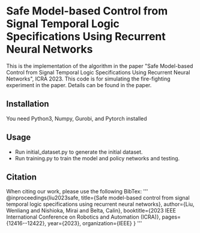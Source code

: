 # Safe Model-based Control from Signal Temporal Logic Specifications Using Recurrent Neural Networks

This is the implementation of the algorithm in the paper "Safe Model-based Control from Signal Temporal Logic Specifications Using Recurrent Neural Networks", ICRA 2023. This code is for simulating the fire-fighting experiment in the paper. Details can be found in the paper.

## Installation
You need Python3, Numpy, Gurobi, and Pytorch installed

## Usage
- Run initial_dataset.py to generate the initial dataset.
- Run training.py to train the model and policy networks and testing.

## Citation
When citing our work, please use the following BibTex:
'''
@inproceedings{liu2023safe,
  title={Safe model-based control from signal temporal logic specifications using recurrent neural networks},
  author={Liu, Wenliang and Nishioka, Mirai and Belta, Calin},
  booktitle={2023 IEEE International Conference on Robotics and Automation (ICRA)},
  pages={12416--12422},
  year={2023},
  organization={IEEE}
}
'''
